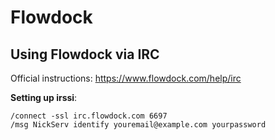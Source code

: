 # Flowdock

## Using Flowdock via IRC

Official instructions: <https://www.flowdock.com/help/irc>

**Setting up irssi**:

    /connect -ssl irc.flowdock.com 6697
    /msg NickServ identify youremail@example.com yourpassword
